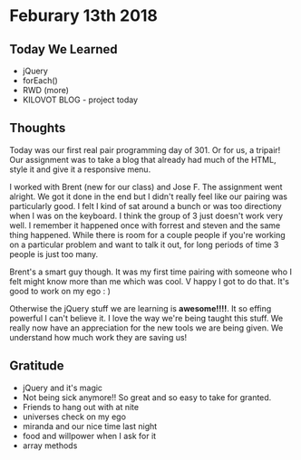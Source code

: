 # Feburary 13th 2018

## Today We Learned
* jQuery
* forEach()
* RWD (more)
* KILOVOT BLOG - project today

## Thoughts
Today was our first real pair programming day of 301. Or for us, a tripair! Our assignment was to take a blog that already had much of the HTML, style it and give it a responsive menu.

I worked with Brent (new for our class) and Jose F. The assignment went alright. We got it done in the end but I didn't really feel like our pairing was particularly good. I felt I kind of sat around a bunch or was too directiony when I was on the keyboard. I think the group of 3 just doesn't work very well. I remember it happened once with forrest and steven and the same thing happened. While there is room for a couple people if you're working on a particular problem and want to talk it out, for long periods of time 3 people is just too many.

Brent's a smart guy though. It was my first time pairing with someone who I felt might know more than me which was cool. V happy I got to do that. It's good to work on my ego : )

Otherwise the jQuery stuff we are learning is **awesome!!!!**. It so effing powerful I can't believe it. I love the way we're being taught this stuff. We really now have an appreciation for the new tools we are being given. We understand how much work they are saving us!

## Gratitude
* jQuery and it's magic
* Not being sick anymore!! So great and so easy to take for granted.
* Friends to hang out with at nite
* universes check on my ego
* miranda and our nice time last night
* food and willpower when I ask for it
* array methods